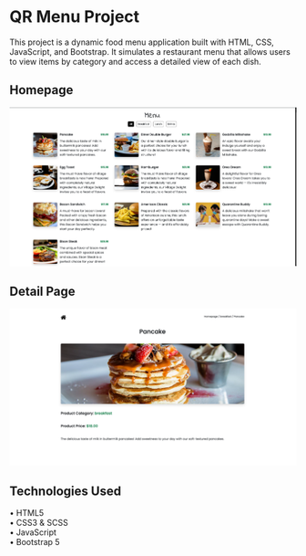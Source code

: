 # QR Menu Project
This project is a dynamic food menu application built with HTML, CSS, JavaScript, and Bootstrap. It simulates a restaurant menu that allows users to view items by category and access a detailed view of each dish.


## Homepage

![Homepage](./images/Homepage.png)

## Detail Page

![Product](./images/Product.png)

## Technologies Used

• HTML5 </br>
• CSS3 & SCSS </br>
• JavaScript  </br>
• Bootstrap 5 </br>